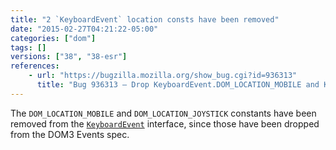 ```yaml
---
title: "2 `KeyboardEvent` location consts have been removed"
date: "2015-02-27T04:21:22-05:00"
categories: ["dom"]
tags: []
versions: ["38", "38-esr"]
references:
    - url: "https://bugzilla.mozilla.org/show_bug.cgi?id=936313"
      title: "Bug 936313 – Drop KeyboardEvent.DOM_LOCATION_MOBILE and KeyboardEvent.DOM_LOCATION_JOYSTICK of KeyboardEvent.location since they have been dropped from D3E spec"
---
```

The `DOM_LOCATION_MOBILE` and `DOM_LOCATION_JOYSTICK` constants have been removed from the [`KeyboardEvent`](https://developer.mozilla.org/docs/Web/API/KeyboardEvent) interface, since those have been dropped from the DOM3 Events spec.
